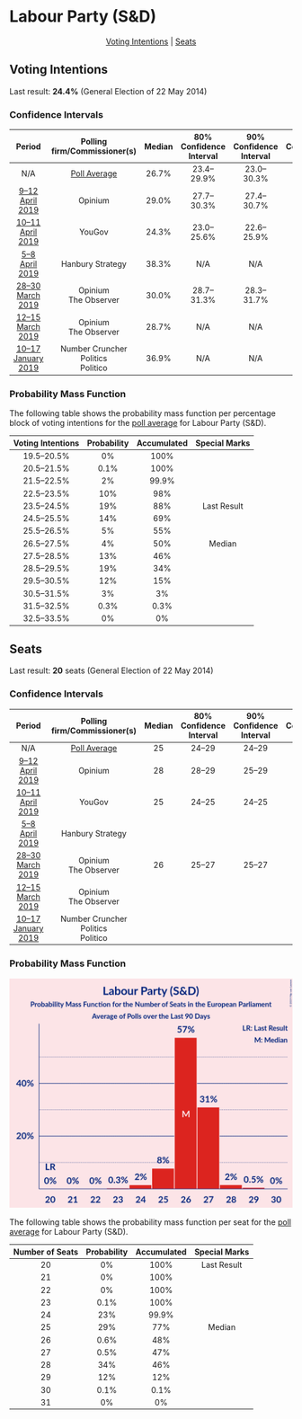 # Labour Party (S&D)

<p align="center"><a href="#voting-intentions">Voting Intentions</a> | <a href="#seats">Seats</a></p>

## Voting Intentions

Last result: **24.4%** (General Election of 22 May 2014)

### Confidence Intervals

| Period     | Polling firm/Commissioner(s) | Median | 80% Confidence Interval | 90% Confidence Interval | 95% Confidence Interval | 99% Confidence Interval |
|:----------:|:----------------:|:-----------:|:-----------------------:|:-----------------------:|:-----------------------:|:-----------------------:|
| N/A | [Poll Average](average.html) | 26.7% | 23.4–29.9% | 23.0–30.3% | 22.7–30.7% | 22.0–31.4% |
| [9–12 April 2019](2019-04-12-Opinium.html) | Opinium | 29.0% | 27.7–30.3% | 27.4–30.7% | 27.1–31.0% | 26.4–31.7% |
| [10–11 April 2019](2019-04-11-YouGov.html) | YouGov | 24.3% | 23.0–25.6% | 22.6–25.9% | 22.3–26.3% | 21.8–26.9% |
| [5–8 April 2019](2019-04-08-HanburyStrategy.html) | Hanbury Strategy | 38.3% | N/A | N/A | N/A | N/A |
| [28–30 March 2019](2019-03-30-Opinium.html) | Opinium <br> The Observer | 30.0% | 28.7–31.3% | 28.3–31.7% | 28.0–32.0% | 27.4–32.7% |
| [12–15 March 2019](2019-03-15-Opinium.html) | Opinium <br> The Observer | 28.7% | N/A | N/A | N/A | N/A |
| [10–17 January 2019](2019-01-17-NumberCruncherPolitics.html) | Number Cruncher Politics <br> Politico | 36.9% | N/A | N/A | N/A | N/A |

### Probability Mass Function

The following table shows the probability mass function per percentage block of voting intentions for the [poll average](average.html) for Labour Party (S&D).

| Voting Intentions | Probability | Accumulated | Special Marks |
|:-----------------:|:-----------:|:-----------:|:-------------:|
| 19.5–20.5% | 0% | 100% |  |
| 20.5–21.5% | 0.1% | 100% |  |
| 21.5–22.5% | 2% | 99.9% |  |
| 22.5–23.5% | 10% | 98% |  |
| 23.5–24.5% | 19% | 88% | Last Result |
| 24.5–25.5% | 14% | 69% |  |
| 25.5–26.5% | 5% | 55% |  |
| 26.5–27.5% | 4% | 50% | Median |
| 27.5–28.5% | 13% | 46% |  |
| 28.5–29.5% | 19% | 34% |  |
| 29.5–30.5% | 12% | 15% |  |
| 30.5–31.5% | 3% | 3% |  |
| 31.5–32.5% | 0.3% | 0.3% |  |
| 32.5–33.5% | 0% | 0% |  |


## Seats

Last result: **20** seats (General Election of 22 May 2014)

### Confidence Intervals

| Period     | Polling firm/Commissioner(s) | Median | 80% Confidence Interval | 90% Confidence Interval | 95% Confidence Interval | 99% Confidence Interval |
|:----------:|:----------------:|:------:|:-----------------------:|:-----------------------:|:-----------------------:|:-----------------------:|
| N/A | [Poll Average](average.html) | 25 | 24–29 | 24–29 | 24–29 | 24–29 |
| [9–12 April 2019](2019-04-12-Opinium.html) | Opinium | 28 | 28–29 | 25–29 | 25–29 | 25–29 |
| [10–11 April 2019](2019-04-11-YouGov.html) | YouGov | 25 | 24–25 | 24–25 | 24–25 | 24–25 |
| [5–8 April 2019](2019-04-08-HanburyStrategy.html) | Hanbury Strategy |  |  |  |  |  |
| [28–30 March 2019](2019-03-30-Opinium.html) | Opinium <br> The Observer | 26 | 25–27 | 25–27 | 25–27 | 24–28 |
| [12–15 March 2019](2019-03-15-Opinium.html) | Opinium <br> The Observer |  |  |  |  |  |
| [10–17 January 2019](2019-01-17-NumberCruncherPolitics.html) | Number Cruncher Politics <br> Politico |  |  |  |  |  |

### Probability Mass Function

![Graph with seats probability mass function not yet produced](average-seats-pmf-labourpartysd.png "Seats Probability Mass Function")

The following table shows the probability mass function per seat for the [poll average](average.html) for Labour Party (S&D).

| Number of Seats | Probability | Accumulated | Special Marks |
|:---------------:|:-----------:|:-----------:|:-------------:|
| 20 | 0% | 100% | Last Result |
| 21 | 0% | 100% |  |
| 22 | 0% | 100% |  |
| 23 | 0.1% | 100% |  |
| 24 | 23% | 99.9% |  |
| 25 | 29% | 77% | Median |
| 26 | 0.6% | 48% |  |
| 27 | 0.5% | 47% |  |
| 28 | 34% | 46% |  |
| 29 | 12% | 12% |  |
| 30 | 0.1% | 0.1% |  |
| 31 | 0% | 0% |  |


